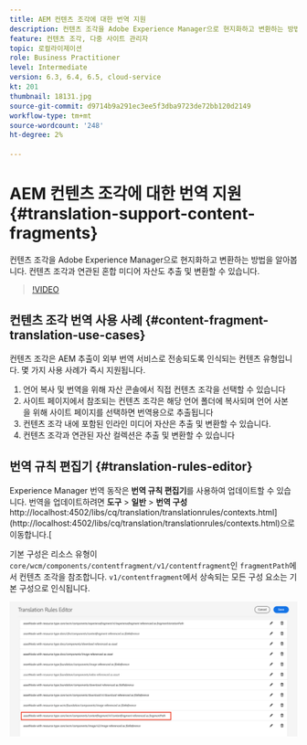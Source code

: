 ```yaml
---
title: AEM 컨텐츠 조각에 대한 번역 지원
description: 컨텐츠 조각을 Adobe Experience Manager으로 현지화하고 변환하는 방법을 알아봅니다. 컨텐츠 조각과 연관된 혼합 미디어 자산도 추출 및 변환할 수 있습니다.
feature: 컨텐츠 조각, 다중 사이트 관리자
topic: 로컬라이제이션
role: Business Practitioner
level: Intermediate
version: 6.3, 6.4, 6.5, cloud-service
kt: 201
thumbnail: 18131.jpg
source-git-commit: d9714b9a291ec3ee5f3dba9723de72bb120d2149
workflow-type: tm+mt
source-wordcount: '248'
ht-degree: 2%

---
```



# AEM 컨텐츠 조각에 대한 번역 지원 {#translation-support-content-fragments}

컨텐츠 조각을 Adobe Experience Manager으로 현지화하고 변환하는 방법을 알아봅니다. 컨텐츠 조각과 연관된 혼합 미디어 자산도 추출 및 변환할 수 있습니다.

>[!VIDEO](https://video.tv.adobe.com/v/18131/?quality=12&learn=on)

## 컨텐츠 조각 번역 사용 사례 {#content-fragment-translation-use-cases}

컨텐츠 조각은 AEM 추출이 외부 번역 서비스로 전송되도록 인식되는 컨텐츠 유형입니다. 몇 가지 사용 사례가 즉시 지원됩니다.

1. 언어 복사 및 번역을 위해 자산 콘솔에서 직접 컨텐츠 조각을 선택할 수 있습니다
2. 사이트 페이지에서 참조되는 컨텐츠 조각은 해당 언어 폴더에 복사되며 언어 사본 을 위해 사이트 페이지를 선택하면 번역용으로 추출됩니다
3. 컨텐츠 조각 내에 포함된 인라인 미디어 자산은 추출 및 변환할 수 있습니다.
4. 컨텐츠 조각과 연관된 자산 컬렉션은 추출 및 변환할 수 있습니다

## 번역 규칙 편집기 {#translation-rules-editor}

Experience Manager 번역 동작은 **번역 규칙 편집기**&#x200B;를 사용하여 업데이트할 수 있습니다. 번역을 업데이트하려면 **도구** > **일반** > **번역 구성** http://localhost:4502/libs/cq/translation/translationrules/contexts.html](http://localhost:4502/libs/cq/translation/translationrules/contexts.html)으로 이동합니다.[

기본 구성은 리소스 유형이 `core/wcm/components/contentfragment/v1/contentfragment`인 `fragmentPath`에서 컨텐츠 조각을 참조합니다. `v1/contentfragment`에서 상속되는 모든 구성 요소는 기본 구성으로 인식됩니다.

![번역 규칙 편집기](assets/translation-configuration.png)
